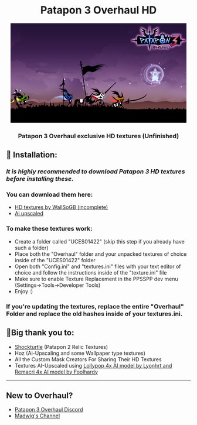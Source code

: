 <h1 align = "center"> Patapon 3 Overhaul HD </h1>
<p align="center">
  <a href="" rel="noopener">
 <img width=480px height=272px src="https://github.com/KnotSora/Patapon-3-Overhaul-HD-Textures/blob/main/Overhaul/TODO/PIC1.PNG" alt="Patapon 3 Overhaul"></a>
</p>
<div>
<h3 align = "center">Patapon 3 Overhaul exclusive HD textures (Unfinished)</h3>
</div>


## 🎯 Installation:
### *It is highly recommended to download Patapon 3 HD textures before installing these.*
### You can download them here: 
- [HD textures by WallSoGB (incomplete)](https://github.com/WallSoGB/Patapon3Textures "HD textures")
- [Ai upscaled](https://drive.google.com/drive/folders/1L2GL0GdqHGnI_b2JupFaF2PHtTLVFCNT?usp=sharing "Ai upscaled")
### To make these textures work:
- Create a folder called "UCES01422" (skip this step if you already have such a folder)
- Place both the "Overhaul" folder and your unpacked textures of choice inside of the "UCES01422" folder
- Open both "Config.ini" and "textures.ini" files with your text editor of choice and follow the instructions inside of the "texture.ini" file
- Make sure to enable Texture Replacement in the PPSSPP dev menu (Settings->Tools->Developer Tools)
- Enjoy :)
### If you're updating the textures, replace the entire "Overhaul" Folder and replace the old hashes inside of your textures.ini.
## 🌟Big thank you to:

- [Shockturtle](https://github.com/shockturtle) (Patapon 2 Relic Textures)
- Hoz (Ai-Upscaling and some Wallpaper type textures)
- All the Custom Mask Creators For Sharing Their HD Textures
- Textures AI-Upscaled using [Lollypop 4x AI model by Lyonhrt and Remacri 4x AI model by Foolhardy](https://upscale.wiki/wiki/Model_Database#Universal_Models "Upscale Wiki")
***
## New to Overhaul?
- [Patapon 3 Overhaul Discord](https://discord.gg/gX2EZe6EJj)
- [Madwig's Channel](https://www.youtube.com/@m4dwig)
